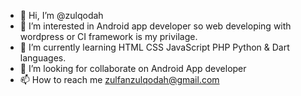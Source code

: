 - 👋 Hi, I’m @zulqodah
- 👀 I’m interested in Android app developer so web developing with wordpress or CI framework is my privilage.  
- 🌱 I’m currently learning HTML CSS JavaScript PHP Python & Dart languages.
- 💞️ I’m looking for collaborate on Android App developer
- 📫 How to reach me zulfanzulqodah@gmail.com

<!---
zulqodah/zulqodah is a ✨ special ✨ repository because its `README.md` (this file) appears on your GitHub profile.
You can click the Preview link to take a look at your changes.
--->
